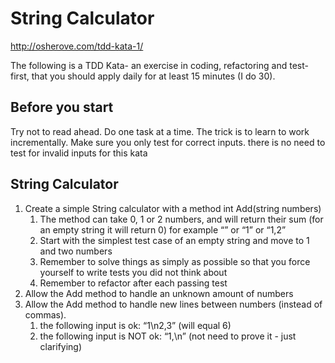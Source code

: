 # String Calculator

http://osherove.com/tdd-kata-1/

The following is a TDD Kata- an exercise in coding, refactoring and test-first, that you should apply daily for at least 15 minutes (I do 30).

## Before you start

Try not to read ahead.
Do one task at a time. The trick is to learn to work incrementally.
Make sure you only test for correct inputs. there is no need to test for invalid inputs for this kata

## String Calculator

1. Create a simple String calculator with a method int Add(string numbers)
    1. The method can take 0, 1 or 2 numbers, and will return their sum (for an empty string it will return 0) for example “” or “1” or “1,2”
    1. Start with the simplest test case of an empty string and move to 1 and two numbers
    1. Remember to solve things as simply as possible so that you force yourself to write tests you did not think about
    1. Remember to refactor after each passing test
1. Allow the Add method to handle an unknown amount of numbers
1. Allow the Add method to handle new lines between numbers (instead of commas).
    1. the following input is ok:  “1\n2,3”  (will equal 6)
    1. the following input is NOT ok:  “1,\n” (not need to prove it - just clarifying)
